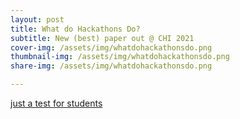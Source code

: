 ```yaml
---
layout: post
title: What do Hackathons Do?
subtitle: New (best) paper out @ CHI 2021
cover-img: /assets/img/whatdohackathonsdo.png
thumbnail-img: /assets/img/whatdohackathonsdo.png
share-img: /assets/img/whatdohackathonsdo.png

---
```


[just a test for students](../files/Hansen_et_al_2019_preprintOZCHI.pdf) 



